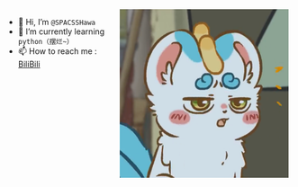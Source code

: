 <img align="right" width="300" height="300" position="fixed" src="https://github.com/SPACSSHawa/SPACSSHawa/blob/4628d13303fc3d6296d5b36a0cb3379d8fa48419/1%20(3).PNG"/>  






- 👋 Hi, I’m `@SPACSSHawa`
- 🌱 I’m currently learning `python（摆烂~）`
- 📫 How to reach me :[ BiliBili ](https://space.bilibili.com/3461564210350171)
 
<!---
SPACSSHawa/SPACSSHawa is a ✨ special ✨ repository because its `README.md` (this file) appears on your GitHub profile.
You can click the Preview link to take a look at your changes.
--->
